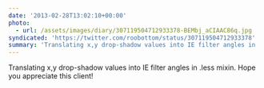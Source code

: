 ```yaml
---
date: '2013-02-28T13:02:10+00:00'
photo:
  - url: /assets/images/diary/307119504712933378-BEMbj_aCIAAC86q.jpg
syndicated: 'https://twitter.com/roobottom/status/307119504712933378'
summary: 'Translating x,y drop-shadow values into IE filter angles in .'
---
```

Translating x,y drop-shadow values into IE filter angles in .less mixin. Hope you appreciate this client! 

